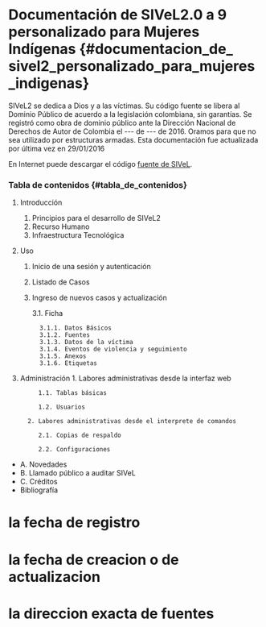 
# Documentación de SIVeL2.0 a 9 personalizado para Mujeres Indígenas {#documentacion_de_ sivel2_personalizado_para_mujeres_indigenas}

SIVeL2 se dedica a Dios y a las víctimas. Su código fuente se libera al Dominio Público de acuerdo a la legislación colombiana, sin garantías. Se registró como obra de dominio público ante la Dirección Nacional de Derechos de Autor de Colombia el --- de --- de 2016. Oramos para que no sea utilizado por estructuras armadas. Esta documentación fue actualizada por última vez en 29/01/2016

En Internet puede descargar el código [fuente de SIVeL](https://github.com/pasosdeJesus/sivel2_mujeresindigenas/tree/master).

### Tabla de contenidos  {#tabla_de_contenidos}
1. Introducción
   1. Principios para el desarrollo de SIVeL2
   2. Recurso Humano
   3. Infraestructura Tecnológica
2. Uso
   1. Inicio de una sesión y autenticación
   2. Listado de Casos
   3. Ingreso de nuevos casos y actualización
         
         3.1. Ficha
            
            3.1.1. Datos Básicos
            3.1.2. Fuentes
            3.1.3. Datos de la víctima
            3.1.4. Eventos de violencia y seguimiento 
            3.1.5. Anexos
            3.1.6. Etiquetas
                
3. Administración
        1. Labores administrativas desde la interfaz web
            
            1.1. Tablas básicas
            
            1.2. Usuarios
        
         2. Labores administrativas desde el interprete de comandos
        
            2.1. Copias de respaldo
        
            2.2. Configuraciones
+ A. Novedades
+ B. Llamado público a auditar SIVeL
+ C. Créditos
+ Bibliografía
 # la fecha de registro
# la fecha de creacion o de actualizacion
# la direccion exacta de fuentes


